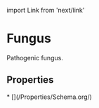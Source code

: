 import Link from 'next/link'

# Fungus

Pathogenic fungus.

## Properties

<Grid>
* [](/Properties/Schema.org/)

</Grid>

